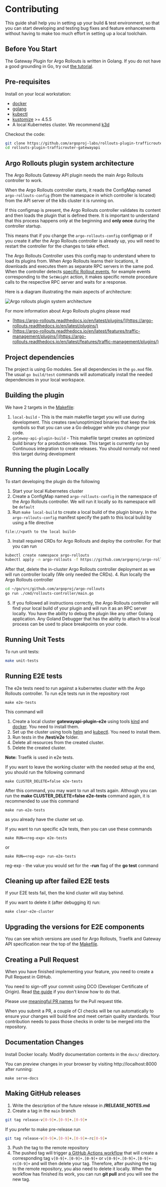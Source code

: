 # Contributing

This guide shall help you in setting up your build & test environment, so that you can start developing and testing bug fixes and feature enhancements without having to make too much effort in setting up a local toolchain.

## Before You Start
The Gateway Plugin for Argo Rollouts is written in Golang. If you do not have a good grounding in Go, try out [the tutorial](https://tour.golang.org/).

## Pre-requisites

Install on your local workstation:

* [docker](https://docs.docker.com/install/#supported-platforms)
* [golang](https://golang.org/)
* [kubectl](https://kubernetes.io/docs/tasks/tools/#kubectl)
* [kustomize](https://github.com/kubernetes-sigs/kustomize/releases) >= 4.5.5
* A local Kubernetes cluster. We recommend [k3d](https://k3d.io/) 


Checkout the code:

```bash
git clone https://github.com/argoproj-labs/rollouts-plugin-trafficrouter-gatewayapi.git
cd rollouts-plugin-trafficrouter-gatewayapi
```

## Argo Rollouts plugin system architecture

The Argo Rollouts Gateway API plugin needs the main Argo Rollouts controller to work. 

When the Argo Rollouts controller starts, it reads the ConfigMap named `argo-rollouts-config` (from the namespace in which controller is located) from the API server of the k8s cluster it is running on.

If this configmap is present, the Argo Rollouts controller validates its content and then loads the plugin that is defined there. It is important to understand that this process happens only at the beginning and **only once** during the controller startup.

This means that if you change the `argo-rollouts-config` configmap or if you create it after the Argo Rollouts controller is already up, you will need to restart the controller for the changes to take effect. 

The Argo Rollouts Controller uses this config map to understand where to load its plugins from. When Argo Rollouts learns their locations, it downloads and executes them as separate RPC servers in the same pod. When the controller detects [specific Rollout events](https://argo-rollouts.readthedocs.io/en/stable/features/specification/), for example events corresponding to the `SetWeight` action, it makes specific remote procedure calls to the respective RPC server and waits for a response. 

Here is a diagram illustrating the main aspects of architecture:

![Argo rollouts plugin system architecture](./images/contributing/argo-rollouts-plugin-system-architecture.png)

For more information about Argo Rollouts plugins please read

* [https://argo-rollouts.readthedocs.io/en/latest/plugins/](https://argo-rollouts.readthedocs.io/en/latest/plugins/)
* [https://argo-rollouts.readthedocs.io/en/latest/features/traffic-management/plugins/](https://argo-rollouts.readthedocs.io/en/latest/features/traffic-management/plugins/)


## Project dependencies

The project is using Go modules. 
See all dependencies in the `go.mod` file. The usual `go build/test` commands will automatically install the needed dependencies in your local workspace.

## Building the plugin

We have 2 targets in the [Makefile](https://github.com/argoproj-labs/rollouts-plugin-trafficrouter-gatewayapi/blob/main/Makefile):

1. `local-build` - This is the main makefile target you will use during development. This creates raw/unoptimized binaries that keep the link symbols so that you can use a Go debugger while you change your code.
2. `gateway-api-plugin-build` - This makefile target creates an optimized build binary for a production release. This target is currently run by Continuous integration to create releases. You should normally not need this target during development


## Running the plugin Locally

To start developing the plugin do the following


1. Start your local Kubernetes cluster
1. Create a ConfigMap named `argo-rollouts-config` in the namespace of the Argo Rollouts controller. We will run it locally so its namespace will be `default`
2. Run `make local-build` to create a local build of the plugin binary. In the `argo-rollouts-config` manifest specify the path to this local build by using a file directive
```
file://<path to the local build>
```
3. Install required CRDs for Argo Rollouts and deploy the controller. For that you can run
```bash
kubectl create namespace argo-rollouts
kubectl apply -n argo-rollouts -f https://github.com/argoproj/argo-rollouts/releases/latest/download/install.yaml
```
After that, delete the in-cluster Argo Rollouts controller deployment as we will run controller locally (We only needed the CRDs).
4. Run locally the Argo Rollouts controller
```bash
cd ~/go/src/github.com/argoproj/argo-rollouts
go run ./cmd/rollouts-controller/main.go
```
5. If you followed all instructions correctly, the Argo Rollouts controller will find your local build of your plugin and will run it as an RPC server locally. You have the ability to debug the plugin like any other Golang application. Any Goland Debugger that has the ability to attach to a local process can be used to place breakpoints on your code.


## Running Unit Tests

To run unit tests:
```bash
make unit-tests
```

## Running E2E tests

The e2e tests need to run against a kubernetes cluster with the Argo Rollouts controller. To run e2e tests run in the repository root

```
make e2e-tests
```

This command will

1. Create a local cluster **gatewayapi-plugin-e2e** using tools [kind](https://kind.sigs.k8s.io/) and [docker](https://www.docker.com/). You need to install them.
2. Set up the cluster using tools [helm](https://helm.sh/) and [kubectl](https://kubernetes.io/docs/reference/kubectl/). You need to install them.
3. Run tests in the **/test/e2e** folder. 
4. Delete all resources from the created cluster.
5. Delete the created cluster.

**Note:** Traefik is used in e2e tests.

If you want to leave the working cluster with the needed setup at the end, you should run the following command
```
make CLUSTER_DELETE=false e2e-tests
```

After this command, you may want to run all tests again. Although you can run the **make CLUSTER_DELETE=false e2e-tests** command again, it is recommended to use this command
```
make run-e2e-tests
```
as you already have the cluster set up.

If you want to run specific e2e tests, then you can use these commands
```
make RUN=<reg-exp> e2e-tests
```
or
```
make RUN=<reg-exp> run-e2e-tests
```
reg-exp - the value you would set for the **-run** flag of the **go test** command 


## Cleaning up after failed E2E tests

If your E2E tests fail, then the kind cluster will stay behind. 

If you want to delete it (after debugging it) run:

```
make clear-e2e-cluster
```

## Upgrading the versions for E2E components

You can see which versions are used for Argo Rollouts, Traefik and Gateway
API specification near the top of the [Makefile](https://github.com/argoproj-labs/rollouts-plugin-trafficrouter-gatewayapi/blob/main/Makefile).


## Creating a Pull Request

When you have finished implementing your feature, you need to create a Pull Request in GitHub.

You need to sign-off your commit using DCO (Developer Certificate of Origin). Read [the guide](https://github.com/src-d/guide/blob/master/developer-community/fix-DCO.md) if you don't know how to do that.

Please use [meaningful PR names](https://www.conventionalcommits.org/en/v1.0.0/) for the Pull request title.

When you submit a PR, a couple of CI checks will be run automatically to ensure your changes will build fine and meet certain quality standards. Your contribution needs to pass those checks in order to be merged into the repository.

## Documentation Changes

Install Docker locally.
Modify documentation contents in the `docs/` directory.

You can preview changes in your browser by visiting http://localhost:8000 after running:

```shell
make serve-docs
```

## Making GitHub releases

1. Write the description of the future release in **/RELEASE_NOTES.md**
2. Create a tag in the `main` branch 
```bash
git tag release-v[0-9]+.[0-9]+.[0-9]+
```
If you prefer to make pre-release run
```bash
git tag release-v[0-9]+.[0-9]+.[0-9]+-rc[0-9]+
```
3. Push the tag to the remote repository
4. The pushed tag will trigger [a GitHub Actions workflow](https://github.com/argoproj-labs/rollouts-plugin-trafficrouter-gatewayapi/blob/main/.github/workflows/release.yaml) that will create a corresponding tag `v[0-9]+.[0-9]+.[0-9]+` or `v[0-9]+.[0-9]+.[0-9]+-rc[0-9]+` and will then delete your tag. Therefore, after pushing the tag to the remote repository, you also need to delete it locally. When the workflow has finished its work, you can run **git pull** and you will see the new tag.

